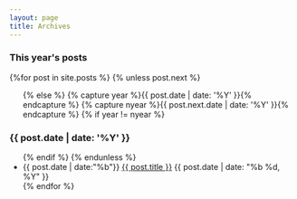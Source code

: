 ```yaml
---
layout: page
title: Archives
---
```


<section id="archive">
  <h3>This year's posts</h3>
  {%for post in site.posts %}
    {% unless post.next %}
      <ul class="post-list">
    {% else %}
      {% capture year %}{{ post.date | date: '%Y' }}{% endcapture %}
      {% capture nyear %}{{ post.next.date | date: '%Y' }}{% endcapture %}
      {% if year != nyear %}
        </ul>
        <h3>{{ post.date | date: '%Y' }}</h3>
        <ul class="post-list">
      {% endif %}
    {% endunless %}
      <li>{{ post.date | date:"%b"}} <a href="{{ site.baseurl }}{{ post.url }}">{{ post.title }}<span class="entry-date"><time datetime="{{ post.date | date_to_xmlschema }}"></time></span></a> {{ post.date | date: "%b %d, %Y" }}</li>
  {% endfor %}
  </ul>
</section>

